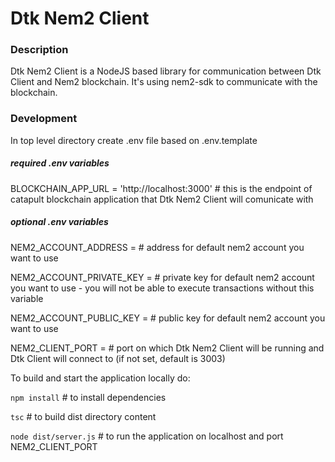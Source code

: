 Dtk Nem2 Client
==============================


### Description

Dtk Nem2 Client is a NodeJS based library for communication between Dtk Client and Nem2 blockchain.
It's using nem2-sdk to communicate with the blockchain.

### Development

In top level directory create .env file based on .env.template
##### required .env variables
BLOCKCHAIN_APP_URL = 'http://localhost:3000' # this is the endpoint of catapult blockchain application that Dtk Nem2 Client will comunicate with

##### optional .env variables
NEM2_ACCOUNT_ADDRESS =        # address for default nem2 account you want to use

NEM2_ACCOUNT_PRIVATE_KEY =    # private key for default nem2 account you want to use - you will not be able to execute transactions without this variable

NEM2_ACCOUNT_PUBLIC_KEY =     # public key for default nem2 account you want to use

NEM2_CLIENT_PORT =            # port on which Dtk Nem2 Client will be running and Dtk Client will connect to (if not set, default is 3003)




To build and start the application locally do:

```npm install``` # to install dependencies

```tsc``` # to build dist directory content

```node dist/server.js``` # to run the application on localhost and port NEM2_CLIENT_PORT
